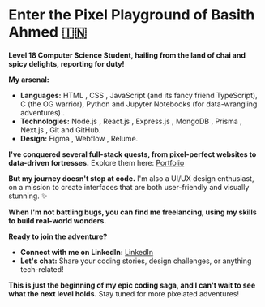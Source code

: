 # Enter the Pixel Playground of Basith Ahmed 🇮🇳

**Level 18 Computer Science Student, hailing from the land of chai and spicy delights, reporting for duty!**

**My arsenal:**

* **Languages:** HTML , CSS , JavaScript (and its fancy friend TypeScript), C  (the OG warrior), Python and Jupyter Notebooks (for data-wrangling adventures) .
* **Technologies:** Node.js , React.js , Express.js , MongoDB , Prisma , Next.js , Git and GitHub.
* **Design:** Figma , Webflow , Relume.

**I've conquered several full-stack quests, from pixel-perfect websites to data-driven fortresses.** Explore them here: [Portfolio](https://github.com/Basith-Ahmed)

**But my journey doesn't stop at code.** I'm also a UI/UX design enthusiast, on a mission to create interfaces that are both user-friendly and visually stunning. ✨

**When I'm not battling bugs, you can find me freelancing, using my skills to build real-world wonders.** 

**Ready to join the adventure?**

* **Connect with me on LinkedIn:** [LinkedIn](www.linkedin.com/in/basith-ahmed)
* **Let's chat:** Share your coding stories, design challenges, or anything tech-related! 

**This is just the beginning of my epic coding saga, and I can't wait to see what the next level holds.** Stay tuned for more pixelated adventures!
